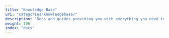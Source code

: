 ```yaml
---
title: "Knowledge Base"
uri: "categories/knowledgebase/"
description: "Docs and guides providing you with everything you need to know when it comes to creating and distributing applications with Replicated."
weight: 106
index: "docs"
---
```


